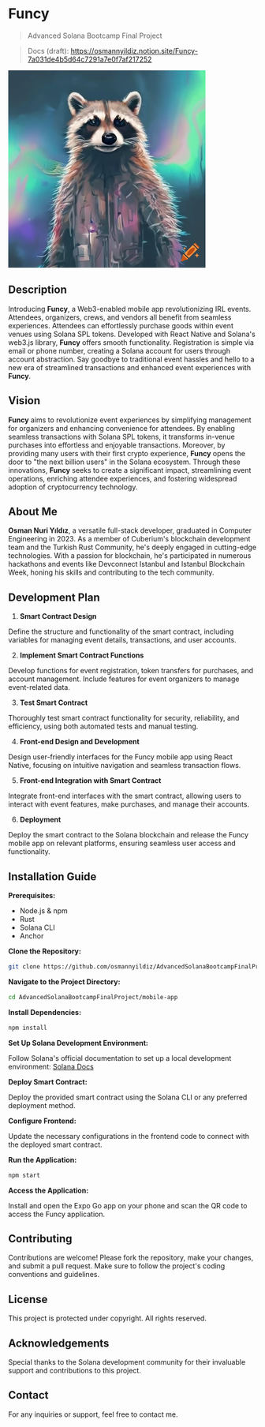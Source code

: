 # Funcy

> Advanced Solana Bootcamp Final Project

> Docs (draft): <https://osmannyildiz.notion.site/Funcy-7a031de4b5d64c7291a7e0f7af217252>

![Project visual](https://raw.githubusercontent.com/osmannyildiz/AdvancedSolanaBootcampFinalProject/main/_meta/assets/image.png)

## Description

Introducing **Funcy**, a Web3-enabled mobile app revolutionizing IRL events. Attendees, organizers, crews, and vendors all benefit from seamless experiences. Attendees can effortlessly purchase goods within event venues using Solana SPL tokens. Developed with React Native and Solana's web3.js library, **Funcy** offers smooth functionality. Registration is simple via email or phone number, creating a Solana account for users through account abstraction. Say goodbye to traditional event hassles and hello to a new era of streamlined transactions and enhanced event experiences with **Funcy**.

## Vision

**Funcy** aims to revolutionize event experiences by simplifying management for organizers and enhancing convenience for attendees. By enabling seamless transactions with Solana SPL tokens, it transforms in-venue purchases into effortless and enjoyable transactions. Moreover, by providing many users with their first crypto experience, **Funcy** opens the door to "the next billion users" in the Solana ecosystem. Through these innovations, **Funcy** seeks to create a significant impact, streamlining event operations, enriching attendee experiences, and fostering widespread adoption of cryptocurrency technology.

## About Me

**Osman Nuri Yıldız**, a versatile full-stack developer, graduated in Computer Engineering in 2023. As a member of Cuberium's blockchain development team and the Turkish Rust Community, he's deeply engaged in cutting-edge technologies. With a passion for blockchain, he's participated in numerous hackathons and events like Devconnect Istanbul and Istanbul Blockchain Week, honing his skills and contributing to the tech community.

## Development Plan

1. **Smart Contract Design**

Define the structure and functionality of the smart contract, including variables for managing event details, transactions, and user accounts.

2. **Implement Smart Contract Functions**

Develop functions for event registration, token transfers for purchases, and account management. Include features for event organizers to manage event-related data.

3. **Test Smart Contract**

Thoroughly test smart contract functionality for security, reliability, and efficiency, using both automated tests and manual testing.

4. **Front-end Design and Development**

Design user-friendly interfaces for the Funcy mobile app using React Native, focusing on intuitive navigation and seamless transaction flows.

5. **Front-end Integration with Smart Contract**

Integrate front-end interfaces with the smart contract, allowing users to interact with event features, make purchases, and manage their accounts.

6. **Deployment**

Deploy the smart contract to the Solana blockchain and release the Funcy mobile app on relevant platforms, ensuring seamless user access and functionality.

## Installation Guide

**Prerequisites:**

- Node.js & npm
- Rust
- Solana CLI
- Anchor

**Clone the Repository:**

```bash
git clone https://github.com/osmannyildiz/AdvancedSolanaBootcampFinalProject.git
```

**Navigate to the Project Directory:**

```bash
cd AdvancedSolanaBootcampFinalProject/mobile-app
```

**Install Dependencies:**

```bash
npm install
```

**Set Up Solana Development Environment:**

Follow Solana's official documentation to set up a local development environment: [Solana Docs](https://docs.solanalabs.com/cli/install)

**Deploy Smart Contract:**

Deploy the provided smart contract using the Solana CLI or any preferred deployment method.

**Configure Frontend:**

Update the necessary configurations in the frontend code to connect with the deployed smart contract.

**Run the Application:**

```bash
npm start
```

**Access the Application:**

Install and open the Expo Go app on your phone and scan the QR code to access the Funcy application.

## Contributing

Contributions are welcome! Please fork the repository, make your changes, and submit a pull request. Make sure to follow the project's coding conventions and guidelines.

## License

This project is protected under copyright. All rights reserved.

## Acknowledgements

Special thanks to the Solana development community for their invaluable support and contributions to this project.

## Contact

For any inquiries or support, feel free to contact me.
